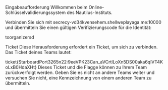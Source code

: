 Eingabeaufforderung
Willkommen beim Online-Schlüsselvalidierungssystem des Nautilus-Instituts.

Verbinden Sie sich mit secrecy-vd34kvensehem.shellweplayaga.me:10000 und übermitteln Sie einen gültigen Verifizierungscode für die Identität:

toorganizersd

Ticket
Diese Herausforderung erfordert ein Ticket, um sich zu verbinden. Das Ticket deines Teams lautet:

ticket{StarboardPort3265n22:9eeVPK23Can_aVCrtlLoXn5DS00aka6qlVT4KoLxB0HdaXHt}
Dieses Ticket und die Flagge können zu Ihrem Team zurückverfolgt werden. Geben Sie es nicht an andere Teams weiter und versuchen Sie nicht, eine Kennzeichnung von einem anderen Team zu übermitteln.
